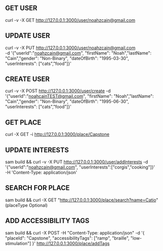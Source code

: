 
## GET USER ##
curl -v -X GET http://127.0.0.1:3000/user/noahzcain@gmail.com

## UPDATE USER ##
curl -v -X PUT http://127.0.0.1:3000/user/noahzcain@gmail.com             
-d '{"userId":"noahzcain@gmail.com", "firstName": "Noah","lastName": "Cain","gender": "Non-Binary", "dateOfBirth": "1995-03-30", "userInterests": ["cats","food"]}'

## CREATE USER  ##
curl -v -X POST http://127.0.0.1:3000/user/create -d '{"userId":"noahcainTEST@gmail.com", "firstName": "Noah","lastName": "Cain","gender": "Non-Binary", "dateOfBirth": "1995-06-30", "userInterests": ["cats","food"]}'

## GET PLACE ##
curl -X GET -i http://127.0.0.1:3000/place/Capstone 

## UPDATE INTERESTS ## 
sam build && curl -v -X PUT http://127.0.0.1:3000/user/addInterests -d '{"userId":"noahzcain@gmail.com", "userInterests":["corgis","cooking"]}' \
-H 'Content-Type: application/json'

## SEARCH FOR PLACE ##
sam build && curl -X GET "http://127.0.0.1:3000/place/search?name=Catio"
(placeType Optional)


## ADD ACCESSIBILITY TAGS ## 
sam build && curl -X POST -H "Content-Type: application/json" -d '{
"placeId": "Capstone",
"accessibilityTags": ["ramp", "braille", "low-stimulation"]
}' http://127.0.0.1:3000/place/addTags
